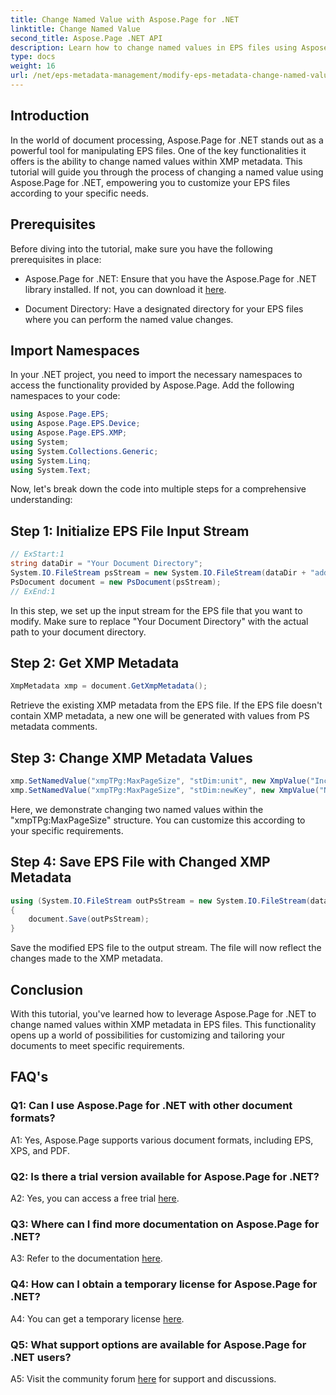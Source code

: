 ```yaml
---
title: Change Named Value with Aspose.Page for .NET
linktitle: Change Named Value
second_title: Aspose.Page .NET API
description: Learn how to change named values in EPS files using Aspose.Page for .NET. Customize XMP metadata effortlessly for tailored document processing.
type: docs
weight: 16
url: /net/eps-metadata-management/modify-eps-metadata-change-named-value/
---
```

## Introduction

In the world of document processing, Aspose.Page for .NET stands out as a powerful tool for manipulating EPS files. One of the key functionalities it offers is the ability to change named values within XMP metadata. This tutorial will guide you through the process of changing a named value using Aspose.Page for .NET, empowering you to customize your EPS files according to your specific needs.

## Prerequisites

Before diving into the tutorial, make sure you have the following prerequisites in place:

- Aspose.Page for .NET: Ensure that you have the Aspose.Page for .NET library installed. If not, you can download it [here](https://releases.aspose.com/page/net/).

- Document Directory: Have a designated directory for your EPS files where you can perform the named value changes.

## Import Namespaces

In your .NET project, you need to import the necessary namespaces to access the functionality provided by Aspose.Page. Add the following namespaces to your code:

```csharp
using Aspose.Page.EPS;
using Aspose.Page.EPS.Device;
using Aspose.Page.EPS.XMP;
using System;
using System.Collections.Generic;
using System.Linq;
using System.Text;
```

Now, let's break down the code into multiple steps for a comprehensive understanding:

## Step 1: Initialize EPS File Input Stream

```csharp
// ExStart:1
string dataDir = "Your Document Directory";
System.IO.FileStream psStream = new System.IO.FileStream(dataDir + "add_named_value_input.eps", System.IO.FileMode.Open, System.IO.FileAccess.Read);
PsDocument document = new PsDocument(psStream);
// ExEnd:1
```

In this step, we set up the input stream for the EPS file that you want to modify. Make sure to replace "Your Document Directory" with the actual path to your document directory.

## Step 2: Get XMP Metadata

```csharp
XmpMetadata xmp = document.GetXmpMetadata();
```

Retrieve the existing XMP metadata from the EPS file. If the EPS file doesn't contain XMP metadata, a new one will be generated with values from PS metadata comments.

## Step 3: Change XMP Metadata Values

```csharp
xmp.SetNamedValue("xmpTPg:MaxPageSize", "stDim:unit", new XmpValue("Inches"));
xmp.SetNamedValue("xmpTPg:MaxPageSize", "stDim:newKey", new XmpValue("NewValue"));
```

Here, we demonstrate changing two named values within the "xmpTPg:MaxPageSize" structure. You can customize this according to your specific requirements.

## Step 4: Save EPS File with Changed XMP Metadata

```csharp
using (System.IO.FileStream outPsStream = new System.IO.FileStream(dataDir + "change_named_value_output.eps", System.IO.FileMode.Create, System.IO.FileAccess.Write))
{
    document.Save(outPsStream);
}
```

Save the modified EPS file to the output stream. The file will now reflect the changes made to the XMP metadata.

## Conclusion

With this tutorial, you've learned how to leverage Aspose.Page for .NET to change named values within XMP metadata in EPS files. This functionality opens up a world of possibilities for customizing and tailoring your documents to meet specific requirements.

## FAQ's

### Q1: Can I use Aspose.Page for .NET with other document formats?

A1: Yes, Aspose.Page supports various document formats, including EPS, XPS, and PDF.

### Q2: Is there a trial version available for Aspose.Page for .NET?

A2: Yes, you can access a free trial [here](https://releases.aspose.com/).

### Q3: Where can I find more documentation on Aspose.Page for .NET?

A3: Refer to the documentation [here](https://reference.aspose.com/page/net/).

### Q4: How can I obtain a temporary license for Aspose.Page for .NET?

A4: You can get a temporary license [here](https://purchase.aspose.com/temporary-license/).

### Q5: What support options are available for Aspose.Page for .NET users?

A5: Visit the community forum [here](https://forum.aspose.com/c/page/39) for support and discussions.

